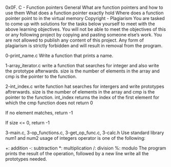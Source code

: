 0x0F. C - Function pointers
General
What are function pointers and how to use them
What does a function pointer exactly hold
Where does a function pointer point to in the virtual memory
Copyright - Plagiarism
You are tasked to come up with solutions for the tasks below yourself to meet with the above learning objectives.
You will not be able to meet the objectives of this or any following project by copying and pasting someone else’s work.
You are not allowed to publish any content of this project.
Any form of plagiarism is strictly forbidden and will result in removal from the program.

0-print_name.c
Write a function that prints a name.

1-array_iterator.c
write a function that searches for integer and also write the prototype afterwards.
size is the number of elements in the array and cmp is the pointer to the function.

2-int_index.c
write function hat searches for intergers and write prototypes aftrerwards.
size is the number of elements in the array and cmp is the pointer to the function.
int_index returns the index of the first element for which the cmp function does not return 0

If no element matches, return -1

If size <= 0, return -1

3-main.c, 3-op_functions.c, 3-get_op_func.c, 3-calc.h
Use standard library
num1 and num2 usage of integers
operator is one of the following:

+: addition
-: subtraction
*: multiplication
/: division
%: modulo
The program prints the result of the operation, followed by a new line
write all the prototypes needed.

